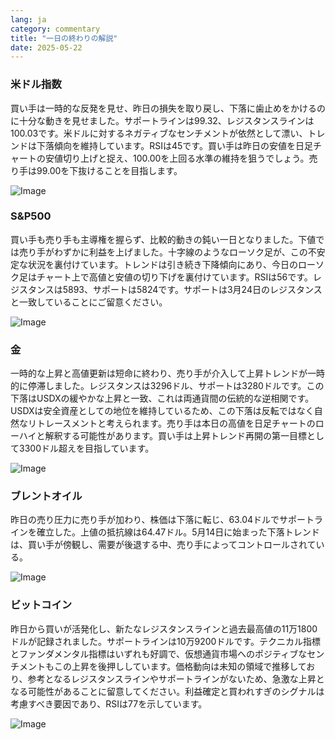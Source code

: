 ```yaml
---
lang: ja
category: commentary
title: "一日の終わりの解説"
date: 2025-05-22
---
```


### 米ドル指数

買い手は一時的な反発を見せ、昨日の損失を取り戻し、下落に歯止めをかけるのに十分な動きを見せました。サポートラインは99.32、レジスタンスラインは100.03です。米ドルに対するネガティブなセンチメントが依然として漂い、トレンドは下落傾向を維持しています。RSIは45です。買い手は昨日の安値を日足チャートの安値切り上げと捉え、100.00を上回る水準の維持を狙うでしょう。売り手は99.00を下抜けることを目指します。

![Image](https://markleighedu.github.io/img/May-2025/22-May-2025/usdindex.jpg)

### S&P500

買い手も売り手も主導権を握らず、比較的動きの鈍い一日となりました。下値では売り手がわずかに利益を上げました。十字線のようなローソク足が、この不安定な状況を裏付けています。トレンドは引き続き下降傾向にあり、今日のローソク足はチャート上で高値と安値の切り下げを裏付けています。RSIは56です。レジスタンスは5893、サポートは5824です。サポートは3月24日のレジスタンスと一致していることにご留意ください。

![Image](https://markleighedu.github.io/img/May-2025/22-May-2025/sp500.jpg)

### 金

一時的な上昇と高値更新は短命に終わり、売り手が介入して上昇トレンドが一時的に停滞しました。レジスタンスは3296ドル、サポートは3280ドルです。この下落はUSDXの緩やかな上昇と一致、これは両通貨間の伝統的な逆相関です。USDXは安全資産としての地位を維持しているため、この下落は反転ではなく自然なリトレースメントと考えられます。売り手は本日の高値を日足チャートのローハイと解釈する可能性があります。買い手は上昇トレンド再開の第一目標として3300ドル超えを目指しています。

![Image](https://markleighedu.github.io/img/May-2025/22-May-2025/gold.jpg)

### ブレントオイル

昨日の売り圧力に売り手が加わり、株価は下落に転じ、63.04ドルでサポートラインを確立した。上値の抵抗線は64.47ドル。5月14日に始まった下落トレンドは、買い手が傍観し、需要が後退する中、売り手によってコントロールされている。

![Image](https://markleighedu.github.io/img/May-2025/22-May-2025/brentoil.jpg)

### ビットコイン

昨日から買いが活発化し、新たなレジスタンスラインと過去最高値の11万1800ドルが記録されました。サポートラインは10万9200ドルです。テクニカル指標とファンダメンタル指標はいずれも好調で、仮想通貨市場へのポジティブなセンチメントもこの上昇を後押ししています。価格動向は未知の領域で推移しており、参考となるレジスタンスラインやサポートラインがないため、急激な上昇となる可能性があることに留意してください。利益確定と買われすぎのシグナルは考慮すべき要因であり、RSIは77を示しています。

![Image](https://markleighedu.github.io/img/May-2025/22-May-2025/bitcoin.jpg)

